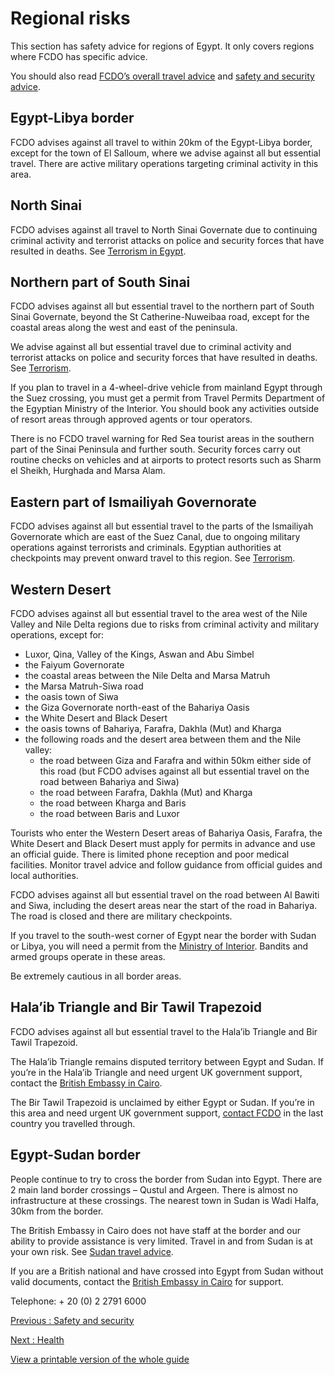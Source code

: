 # Regional risks

This section has safety advice for regions of Egypt. It only covers regions where FCDO has specific advice.

You should also read [FCDO’s overall travel advice](/foreign-travel-advice/egypt/warnings-and-insurance) and [safety and security advice](/foreign-travel-advice/egypt/safety-and-security).

## Egypt-Libya border

FCDO advises against all travel to within 20km of the Egypt-Libya border, except for the town of El Salloum, where we advise against all but essential travel. There are active military operations targeting criminal activity in this area.

## North Sinai

FCDO advises against all travel to North Sinai Governate due to continuing criminal activity and terrorist attacks on police and security forces that have resulted in deaths. See [Terrorism in Egypt](/foreign-travel-advice/egypt/safety-and-security#terrorism-in-egypt).

## Northern part of South Sinai

FCDO advises against all but essential travel to the northern part of South Sinai Governate, beyond the St Catherine-Nuweibaa road, except for the coastal areas along the west and east of the peninsula.

We advise against all but essential travel due to criminal activity and terrorist attacks on police and security forces that have resulted in deaths. See [Terrorism](/foreign-travel-advice/egypt/safety-and-security#terrorism).

If you plan to travel in a 4-wheel-drive vehicle from mainland Egypt through the Suez crossing, you must get a permit from Travel Permits Department of the Egyptian Ministry of the Interior. You should book any activities outside of resort areas through approved agents or tour operators.

There is no FCDO travel warning for Red Sea tourist areas in the southern part of the Sinai Peninsula and further south. Security forces carry out routine checks on vehicles and at airports to protect resorts such as Sharm el Sheikh, Hurghada and Marsa Alam.

## Eastern part of Ismailiyah Governorate

FCDO advises against all but essential travel to the parts of the Ismailiyah Governorate which are east of the Suez Canal, due to ongoing military operations against terrorists and criminals. Egyptian authorities at checkpoints may prevent onward travel to this region. See [Terrorism](/foreign-travel-advice/egypt/safety-and-security#terrorism).

## Western Desert

FCDO advises against all but essential travel to the area west of the Nile Valley and Nile Delta regions due to risks from criminal activity and military operations, except for:

* Luxor, Qina, Valley of the Kings, Aswan and Abu Simbel
* the Faiyum Governorate
* the coastal areas between the Nile Delta and Marsa Matruh
* the Marsa Matruh-Siwa road
* the oasis town of Siwa
* the Giza Governorate north-east of the Bahariya Oasis
* the White Desert and Black Desert
* the oasis towns of Bahariya, Farafra, Dakhla (Mut) and Kharga
* the following roads and the desert area between them and the Nile valley:
  + the road between Giza and Farafra and within 50km either side of this road (but FCDO advises against all but essential travel on the road between Bahariya and Siwa)
  + the road between Farafra, Dakhla (Mut) and Kharga
  + the road between Kharga and Baris
  + the road between Baris and Luxor

Tourists who enter the Western Desert areas of Bahariya Oasis, Farafra, the White Desert and Black Desert must apply for permits in advance and use an official guide. There is limited phone reception and poor medical facilities. Monitor travel advice and follow guidance from official guides and local authorities.

FCDO advises against all but essential travel on the road between Al Bawiti and Siwa, including the desert areas near the start of the road in Bahariya. The road is closed and there are military checkpoints.

If you travel to the south-west corner of Egypt near the border with Sudan or Libya, you will need a permit from the [Ministry of Interior](https://emoves.moi.gov.eg/en). Bandits and armed groups operate in these areas.

Be extremely cautious in all border areas.

## Hala’ib Triangle and Bir Tawil Trapezoid

FCDO advises against all but essential travel to the Hala’ib Triangle and Bir Tawil Trapezoid.

The Hala’ib Triangle remains disputed territory between Egypt and Sudan. If you’re in the Hala’ib Triangle and need urgent UK government support, contact the [British Embassy in Cairo](https://www.gov.uk/world/organisations/british-embassy-cairo).

The Bir Tawil Trapezoid is unclaimed by either Egypt or Sudan. If you’re in this area and need urgent UK government support, [contact FCDO](https://www.contact.service.csd.fcdo.gov.uk/home) in the last country you travelled through.

## Egypt-Sudan border

People continue to try to cross the border from Sudan into Egypt. There are 2 main land border crossings – Qustul and Argeen. There is almost no infrastructure at these crossings. The nearest town in Sudan is Wadi Halfa, 30km from the border.

The British Embassy in Cairo does not have staff at the border and our ability to provide assistance is very limited. Travel in and from Sudan is at your own risk. See [Sudan travel advice](https://www.gov.uk/foreign-travel-advice/sudan).

If you are a British national and have crossed into Egypt from Sudan without valid documents, contact the [British Embassy in Cairo](https://www.gov.uk/world/organisations/british-embassy-cairo) for support.

Telephone: + 20 (0) 2 2791 6000

[Previous
:
Safety and security](/foreign-travel-advice/egypt/safety-and-security)

[Next
:
Health](/foreign-travel-advice/egypt/health)

[View a printable version of the whole guide](/foreign-travel-advice/egypt/print)